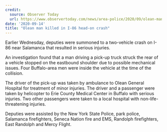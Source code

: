 ```yaml
---
credit:
  source: Observer Today
  url: https://www.observertoday.com/news/area-police/2020/09/olean-man-killed-in-i-86-head-on-crash/
date: '2020-09-14'
title: "Olean man killed in I-86 head-on crash"
---
```

Earlier Wednesday, deputies were summoned to a two-vehicle crash on I-86 near Salamanca that resulted in serious injuries.

An investigation found that a man driving a pick-up truck struck the rear of a vehicle stopped on the eastbound shoulder due to possible mechanical issues. Four Buffalo-area men were inside the vehicle at the time of the collision.

The driver of the pick-up was taken by ambulance to Olean General Hospital for treatment of minor injuries. The driver and a passenger were taken by helicopter to Erie County Medical Center in Buffalo with serious injuries. Two other passengers were taken to a local hospital with non-life-threatening injuries.

Deputies were assisted by the New York State Police, park police, Salamanca firefighters, Seneca Nation fire and EMS, Randolph firefighters, East Randolph and Mercy Flight.
